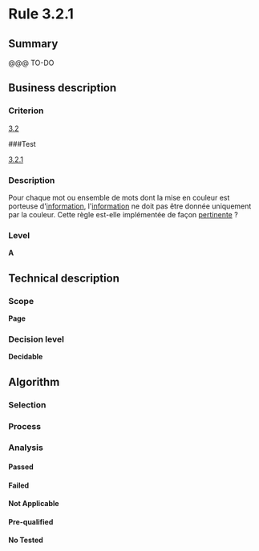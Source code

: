 # Rule 3.2.1

## Summary

@@@ TO-DO

## Business description

### Criterion

[3.2](http://references.modernisation.gouv.fr/sites/default/files/RGAA3_RC2-1/referentiel_technique.htm#crit-3-2)

###Test

[3.2.1](http://references.modernisation.gouv.fr/sites/default/files/RGAA3_RC2-1/referentiel_technique.htm#test-3-2-1)

### Description

Pour chaque mot ou ensemble de mots dont la mise en couleur est porteuse d'<a href="http://references.modernisation.gouv.fr/sites/default/files/RGAA3_RC2-1/glossaire.htm#mInfoCouleur">information</a>, l'<a href="http://references.modernisation.gouv.fr/sites/default/files/RGAA3_RC2-1/glossaire.htm#mInfoCouleur">information</a> ne doit pas &ecirc;tre donn&eacute;e uniquement par la couleur. Cette r&egrave;gle est-elle impl&eacute;ment&eacute;e de fa&ccedil;on <a href="http://references.modernisation.gouv.fr/sites/default/files/RGAA3_RC2-1/glossaire.htm#mPertinence">pertinente</a> ?

### Level

**A**

## Technical description

### Scope

**Page**

### Decision level

**Decidable**

## Algorithm

### Selection

### Process

### Analysis

#### Passed

#### Failed

#### Not Applicable

#### Pre-qualified

#### No Tested 






